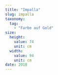 ```yaml
---
title: "Impalla"
slug: impalla
taxonomy:
  tag:
    - "Farbe auf Gold"
size:
  height:
    value: 74
    unit: cm
  width:
    value: 94
    unit: cm
date: 2018
---
```

